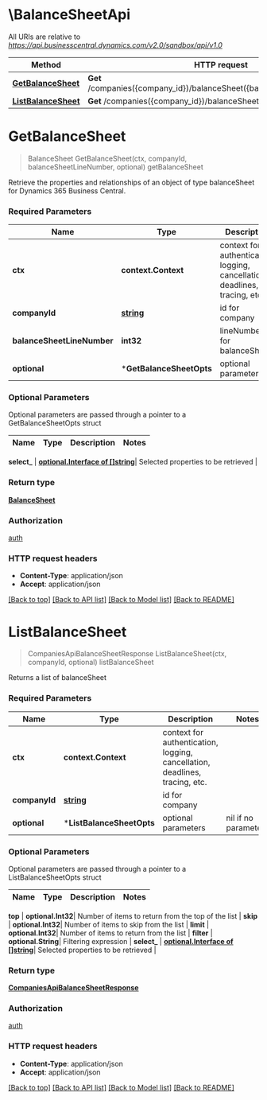 # \BalanceSheetApi

All URIs are relative to *https://api.businesscentral.dynamics.com/v2.0/sandbox/api/v1.0*

Method | HTTP request | Description
------------- | ------------- | -------------
[**GetBalanceSheet**](BalanceSheetApi.md#GetBalanceSheet) | **Get** /companies({company_id})/balanceSheet({balanceSheet_lineNumber}) | getBalanceSheet
[**ListBalanceSheet**](BalanceSheetApi.md#ListBalanceSheet) | **Get** /companies({company_id})/balanceSheet | listBalanceSheet


# **GetBalanceSheet**
> BalanceSheet GetBalanceSheet(ctx, companyId, balanceSheetLineNumber, optional)
getBalanceSheet

Retrieve the properties and relationships of an object of type balanceSheet for Dynamics 365 Business Central.

### Required Parameters

Name | Type | Description  | Notes
------------- | ------------- | ------------- | -------------
 **ctx** | **context.Context** | context for authentication, logging, cancellation, deadlines, tracing, etc.
  **companyId** | [**string**](.md)| id for company | 
  **balanceSheetLineNumber** | **int32**| lineNumber for balanceSheet | 
 **optional** | ***GetBalanceSheetOpts** | optional parameters | nil if no parameters

### Optional Parameters
Optional parameters are passed through a pointer to a GetBalanceSheetOpts struct

Name | Type | Description  | Notes
------------- | ------------- | ------------- | -------------


 **select_** | [**optional.Interface of []string**](string.md)| Selected properties to be retrieved | 

### Return type

[**BalanceSheet**](balanceSheet.md)

### Authorization

[auth](../README.md#auth)

### HTTP request headers

 - **Content-Type**: application/json
 - **Accept**: application/json

[[Back to top]](#) [[Back to API list]](../README.md#documentation-for-api-endpoints) [[Back to Model list]](../README.md#documentation-for-models) [[Back to README]](../README.md)

# **ListBalanceSheet**
> CompaniesApiBalanceSheetResponse ListBalanceSheet(ctx, companyId, optional)
listBalanceSheet

Returns a list of balanceSheet

### Required Parameters

Name | Type | Description  | Notes
------------- | ------------- | ------------- | -------------
 **ctx** | **context.Context** | context for authentication, logging, cancellation, deadlines, tracing, etc.
  **companyId** | [**string**](.md)| id for company | 
 **optional** | ***ListBalanceSheetOpts** | optional parameters | nil if no parameters

### Optional Parameters
Optional parameters are passed through a pointer to a ListBalanceSheetOpts struct

Name | Type | Description  | Notes
------------- | ------------- | ------------- | -------------

 **top** | **optional.Int32**| Number of items to return from the top of the list | 
 **skip** | **optional.Int32**| Number of items to skip from the list | 
 **limit** | **optional.Int32**| Number of items to return from the list | 
 **filter** | **optional.String**| Filtering expression | 
 **select_** | [**optional.Interface of []string**](string.md)| Selected properties to be retrieved | 

### Return type

[**CompaniesApiBalanceSheetResponse**](CompaniesAPIBalanceSheetResponse.md)

### Authorization

[auth](../README.md#auth)

### HTTP request headers

 - **Content-Type**: application/json
 - **Accept**: application/json

[[Back to top]](#) [[Back to API list]](../README.md#documentation-for-api-endpoints) [[Back to Model list]](../README.md#documentation-for-models) [[Back to README]](../README.md)

